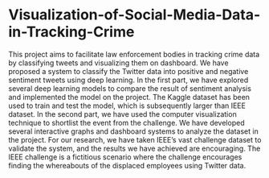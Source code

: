 # Visualization-of-Social-Media-Data-in-Tracking-Crime
This project aims  to facilitate law enforcement bodies in tracking crime data by classifying tweets and visualizing them on dashboard. 
We have proposed a system to classify the Twitter data into positive and negative sentiment tweets using deep learning. 
In the first part, we have explored several deep learning models to compare the result of sentiment analysis and implemented the model on the project. 
The Kaggle dataset has been used to train and test the model, which is subsequently larger than IEEE 
dataset. 
In the second part, we have used the computer visualization technique to shortlist the event from the challenge. 
We have developed several interactive graphs and dashboard systems to analyze the dataset in the project. For our research, we have taken IEEE’s vast challenge dataset to validate the system, and the results we have achieved are encouraging. 
The IEEE challenge is a fictitious scenario where the challenge encourages finding the whereabouts of the displaced employees using Twitter data. 
